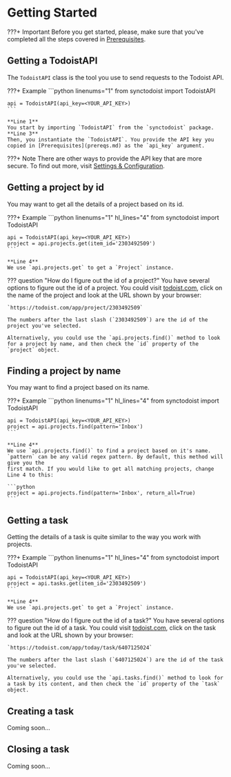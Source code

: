 # Getting Started

???+ Important
    Before you get started, please, make sure that you've completed all the steps covered in [Prerequisites](prereqs.md).

## Getting a TodoistAPI  
The `TodoistAPI` class is the tool you use to send requests to the Todoist API.

???+ Example
    ```python linenums="1"
    from synctodoist import TodoistAPI

    api = TodoistAPI(api_key=<YOUR_API_KEY>)
    ```

    **Line 1**  
    You start by importing `TodoistAPI` from the `synctodoist` package.    
    **Line 3**  
    Then, you instantiate the `TodoistAPI`. You provide the API key you copied in [Prerequisites](prereqs.md) as the `api_key` argument.   

???+ Note
    There are other ways to provide the API key that are more secure. To find out more, visit [Settings & Configuration](how-tos/settings.md).

## Getting a project by id

You may want to get all the details of a project based on its id. 

???+ Example
    ```python linenums="1" hl_lines="4"
    from synctodoist import TodoistAPI

    api = TodoistAPI(api_key=<YOUR_API_KEY>)
    project = api.projects.get(item_id='2303492509')
    ```

    **Line 4**  
    We use `api.projects.get` to get a `Project` instance.

??? question "How do I figure out the id of a project?"
    You have several options to figure out the id of a project. You could visit [todoist.com](https://todoist.com), click on the name of the project and look
    at the URL shown by your browser:  

    `https://todoist.com/app/project/2303492509`

    The numbers after the last slash (`2303492509`) are the id of the project you've selected.  

    Alternatively, you could use the `api.projects.find()` method to look for a project by name, and then check the `id` property of the `project` object.

## Finding a project by name

You may want to find a project based on its name. 

???+ Example
    ```python linenums="1" hl_lines="4"
    from synctodoist import TodoistAPI

    api = TodoistAPI(api_key=<YOUR_API_KEY>)
    project = api.projects.find(pattern='Inbox')
    ```

    **Line 4**  
    We use `api.projects.find()` to find a project based on it's name. `pattern` can be any valid regex pattern. By default, this method will give you the
    first match. If you would like to get all matching projects, change Line 4 to this:

    ```python 
    project = api.projects.find(pattern='Inbox', return_all=True)
    ```

## Getting a task

Getting the details of a task is quite similar to the way you work with projects.

???+ Example
    ```python linenums="1" hl_lines="4"
    from synctodoist import TodoistAPI

    api = TodoistAPI(api_key=<YOUR_API_KEY>)
    project = api.tasks.get(item_id='2303492509')
    ```

    **Line 4**  
    We use `api.projects.get` to get a `Project` instance.
    
??? question "How do I figure out the id of a task?"
    You have several options to figure out the id of a task. You could visit [todoist.com](https://todoist.com), click on the task and look at the URL shown 
    by your browser:  

    `https://todoist.com/app/today/task/6407125024`

    The numbers after the last slash (`6407125024`) are the id of the task you've selected.  

    Alternatively, you could use the `api.tasks.find()` method to look for a task by its content, and then check the `id` property of the `task` object.

## Creating a task

Coming soon...

## Closing a task

Coming soon...